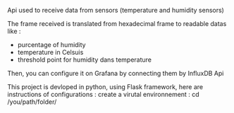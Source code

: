 Api used to receive data from sensors (temperature and humidity sensors)

The frame received is translated from hexadecimal frame to readable datas like :
  - purcentage of humidity
  - temperature in Celsuis
  - threshold point for humidity dans temperature
  
Then, you can configure it on Grafana by connecting them by InfluxDB Api

This project is devloped in python, using Flask framework, here are instructions of configurations :
  create a virutal environnement :
    cd /you/path/folder/
    
